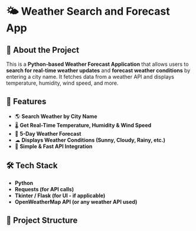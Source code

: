 # 🌤 Weather Search and Forecast App  

## 📌 About the Project  
This is a **Python-based Weather Forecast Application** that allows users to **search for real-time weather updates** and **forecast weather conditions** by entering a city name. It fetches data from a weather API and displays temperature, humidity, wind speed, and more.  

## 🚀 Features  
- 🌎 **Search Weather by City Name**  
- 🌡 **Get Real-Time Temperature, Humidity & Wind Speed**  
- 📅 **5-Day Weather Forecast**  
- ☁ **Displays Weather Conditions (Sunny, Cloudy, Rainy, etc.)**  
- 🔄 **Simple & Fast API Integration**  

## 🛠 Tech Stack  
- **Python**  
- **Requests (for API calls)**  
- **Tkinter / Flask (for UI - if applicable)**  
- **OpenWeatherMap API (or any weather API used)**  

## 📂 Project Structure  
